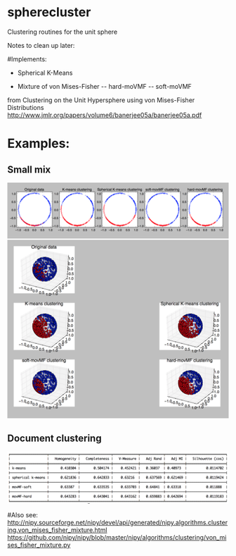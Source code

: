 # spherecluster
Clustering routines for the unit sphere

Notes to clean up later:

#Implements:

- Spherical K-Means

- Mixture of von Mises-Fisher
-- hard-moVMF
-- soft-moVMF

from
Clustering on the Unit Hypersphere using von Mises-Fisher Distributions
http://www.jmlr.org/papers/volume6/banerjee05a/banerjee05a.pdf

# Examples:

## Small mix

<img src="images/small_mix_2d.png" alt="Small mix 2d" width="800">
<img src="images/small_mix_3d.png" alt="Small mix 3d" width="800">


## Document clustering

<img src="images/document_clustering.png" alt="Document clustering" width="800">


#Also see:
http://nipy.sourceforge.net/nipy/devel/api/generated/nipy.algorithms.clustering.von_mises_fisher_mixture.html
https://github.com/nipy/nipy/blob/master/nipy/algorithms/clustering/von_mises_fisher_mixture.py